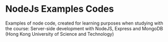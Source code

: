 # NodeJs Examples Codes

Examples of node code, created for learning purposes when studying with the course: Server-side development with NodeJS, Express and MongoDB (Hong Kong University of Science and Technology)

